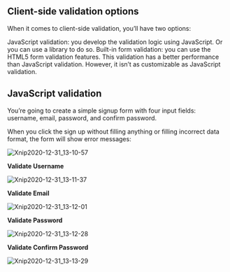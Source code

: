 ## Client-side validation options
When it comes to client-side validation, you’ll have two options:

JavaScript validation: you develop the validation logic using JavaScript. Or you can use a library to do so.
Built-in form validation: you can use the HTML5 form validation features. This validation has a better performance than JavaScript validation. However, it isn’t as customizable as JavaScript validation.

## JavaScript validation

You’re going to create a simple signup form with four input fields: username, email, password, and confirm password.

When you click the sign up without filling anything or filling incorrect data format, the form will show error messages:

![Xnip2020-12-31_13-10-57](https://user-images.githubusercontent.com/65359022/103397294-5505eb80-4b6a-11eb-9550-3ae62778e026.jpg)

**Validate Username**

![Xnip2020-12-31_13-11-37](https://user-images.githubusercontent.com/65359022/103397361-a31aef00-4b6a-11eb-8d1f-2c015b63b083.jpg)

**Validate Email**

![Xnip2020-12-31_13-12-01](https://user-images.githubusercontent.com/65359022/103397385-c2b21780-4b6a-11eb-8107-4fce828fa6f9.jpg)

**Validate Password**

![Xnip2020-12-31_13-12-28](https://user-images.githubusercontent.com/65359022/103397402-db223200-4b6a-11eb-8892-7591c37206d1.jpg)

**Validate Confirm Password**

![Xnip2020-12-31_13-13-29](https://user-images.githubusercontent.com/65359022/103397450-0d339400-4b6b-11eb-9e48-9792d46f5db7.jpg)
